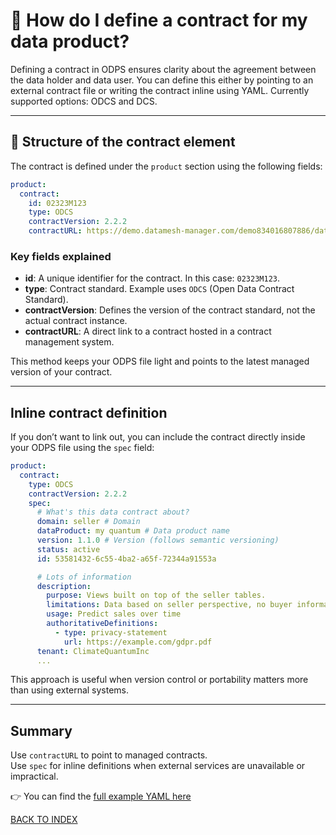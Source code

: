 # 📄 How do I define a contract for my data product?

Defining a contract in ODPS ensures clarity about the agreement between the data holder and data user. You can define this either by pointing to an external contract file or writing the contract inline using YAML. Currently supported options: ODCS and DCS.

---

## 🧩 Structure of the contract element

The contract is defined under the `product` section using the following fields:

```yaml
product:
  contract:
    id: 02323M123  
    type: ODCS 
    contractVersion: 2.2.2
    contractURL: https://demo.datamesh-manager.com/demo834016807886/dataproducts/9bd53b1b-b51e-41a8-a757-4d33b4cde460
```

### Key fields explained

- **id**: A unique identifier for the contract. In this case: `02323M123`.
- **type**: Contract standard. Example uses `ODCS` (Open Data Contract Standard).
- **contractVersion**: Defines the version of the contract standard, not the actual contract instance.
- **contractURL**: A direct link to a contract hosted in a contract management system.

This method keeps your ODPS file light and points to the latest managed version of your contract.

---

## Inline contract definition

If you don’t want to link out, you can include the contract directly inside your ODPS file using the `spec` field:

```yaml
product:
  contract:
    type: ODCS 
    contractVersion: 2.2.2
    spec:
      # What's this data contract about?
      domain: seller # Domain
      dataProduct: my quantum # Data product name
      version: 1.1.0 # Version (follows semantic versioning)
      status: active
      id: 53581432-6c55-4ba2-a65f-72344a91553a

      # Lots of information
      description:
        purpose: Views built on top of the seller tables.
        limitations: Data based on seller perspective, no buyer information
        usage: Predict sales over time
        authoritativeDefinitions:
          - type: privacy-statement
            url: https://example.com/gdpr.pdf
      tenant: ClimateQuantumInc
      ...
```

This approach is useful when version control or portability matters more than using external systems.

---

## Summary

Use `contractURL` to point to managed contracts.  
Use `spec` for inline definitions when external services are unavailable or impractical.

👉 You can find the [full example YAML here](yaml/contract.yml)

[BACK TO INDEX](https://github.com/Open-Data-Product-Initiative/odps-examples/blob/main/README.md)
